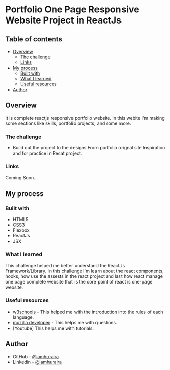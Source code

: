 # Portfolio One Page Responsive Website Project in ReactJs


## Table of contents

- [Overview](#overview)
  - [The challenge](#the-challenge)
  - [Links](#links)
- [My process](#my-process)
  - [Built with](#built-with)
  - [What I learned](#what-i-learned)
  - [Useful resources](#useful-resources)
- [Author](#author)

## Overview

It is complete reactjs responsive portfolio website. In this webite I'm making some sections like skills, portfolio projects, and some more. 

### The challenge

- Build out the project to the designs From portfolio orignal site Inspiration and for practice in Recat project.

### Links

Coming Soon...
<!-- - Solution URL: [Solution Link](https://github.com/iamhuraira/Cofena_Website)
- Live Site URL: [Live Site ](https://iamhuraira.github.io/Cofena_Website/) -->

## My process



### Built with

- HTML5
- CSS3
- Flexbox
- ReactJs
- JSX



### What I learned

This challenge helped me better understand the ReactJs Framework/Library. In this challenge I'm learn about the react components, hooks, how use the assests in the react project  and last how react manage one page complete website that is the core point of react is one-page website. 

### Useful resources

- [w3schools](https://www.w3schools.com/) - This helped me with the introduction into the rules of each language.
- [mozilla developer](https://developer.mozilla.org/) - This helps me with questions.
- [Youtube] This helps me with tutorials.

## Author

<!-- - Frontend Mentor - [@Huraira429](https://www.frontendmentor.io/profile/Huraira429) -->
- GitHub - [@iamhuraira](https://github.com/iamhuraira)
- Linkedin - [@iamhuraira](https://www.linkedin.com/in/iamhuraira)
<!-- - Twitter - [@i_am_huraira_](https://twitter.com/i_am_huraira_) -->
